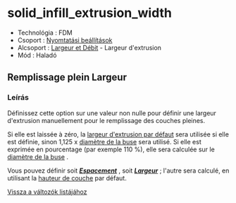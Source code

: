 # solid\_infill\_extrusion\_width

* Technológia : FDM
* Csoport : [Nyomtatási beállítások](../../konfig/print_settings.md)
* Alcsoport : [Largeur et Débit](../../beallitasok/print_settings.md#largeur-et-débit) - Largeur d'extrusion
* Mód : Haladó

## Remplissage plein Largeur

### Leírás

Définissez cette option sur une valeur non nulle pour définir une largeur d'extrusion manuellement pour le remplissage des couches pleines.

Si elle est laissée à zéro, la [largeur d'extrusion par défaut](extrusion_width.md) sera utilisée si elle est définie, sinon 1,125 x [diamètre de la buse](nozzle_diameter.md) sera utilisé. Si elle est exprimée en pourcentage \(par exemple 110 %\), elle sera calculée sur le [diamètre de la buse](nozzle_diameter.md) .

Vous pouvez définir soit [_**Espacement**_](solid_infill_extrusion_spacing.md) , soit [_**Largeur**_](solid_infill_extrusion_width.md) ; l'autre sera calculé, en utilisant la [hauteur de couche](layer_height.md) par défaut.

[Vissza a változók listájához](/)

